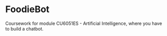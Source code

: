 # FoodieBot
Coursework for module CU6051ES - Artificial Intelligence, where you have to build a chatbot. 
